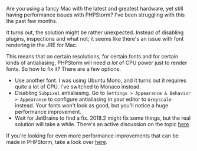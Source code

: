 Are you using a fancy Mac with the latest and greatest hardware, 
yet still having performance issues with PHPStorm? 
I've been struggling with this the past few months.

It turns out, the solution might be rather unexpected. 
Instead of disabling plugins, inspections and what not; 
it seems like there's an issue with font rendering in the JRE for Mac.

This means that on certain resolutions, for certain fonts and for certain kinds of antialiasing,
PHPStorm will need *a lot* of CPU power just to render fonts.
So how to fix it? There are a few options.

- Use another font. I was using Ubuntu Mono, and it turns out it requires quite a lot of CPU.
I've switched to Monaco instead.
- Disabling `Subpixel` antialiasing. Go to `Settings > Appearance & Behavior > Appearance` 
to configure antialiasing in your editor to `Greyscale` instead. 
Your fonts won't look as good, but you'll notice a huge performance improvement.
- Wait for JetBrains to find a fix. 2018.2 might fix some things, 
but the real solution will take a while. There's an active discussion on the topic [here](*https://youtrack.jetbrains.com/issue/JRE-526#u=1466510431624).

If you're looking for even more performance improvements that can be made in PHPStorm, 
take a look over [here](/blog/phpstorm-performance).  
